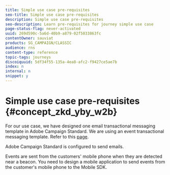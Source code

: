 ```yaml
---
title: Simple use case pre-requisites
seo-title: Simple use case pre-requisites
description: Simple use case pre-requisites
seo-description: Learn pre-requisites for journey simple use case
page-status-flag: never-activated
uuid: 269d590c-5a6d-40b9-a879-02f5033863fc
contentOwner: sauviat
products: SG_CAMPAIGN/CLASSIC
audience: rns
content-type: reference
topic-tags: journeys
discoiquuid: 5df34f55-135a-4ea8-afc2-f9427ce5ae7b
index: n
internal: n
snippet: y
---
```


# Simple use case pre-requisites {#concept_zkd_yby_w2b}

For our use case, we have designed one email transactional messaging template in Adobe Campaign Standard. We are using an event transactional messaging template. Refer to this [page](https://docs.adobe.com/content/help/en/campaign-standard/using/communication-channels/transactional-messaging/about-transactional-messaging.html).

Adobe Campaign Standard is configured to send emails.

Events are sent from the customers' mobile phone when they are detected near a beacon. You need to design a mobile application to send events from the customer's mobile phone to the Mobile SDK.
